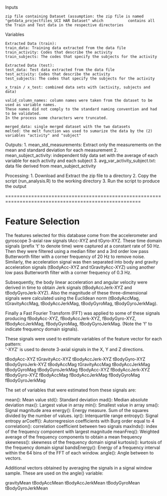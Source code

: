 Inputs
    
    zip file containing Dataset (assumption: the zip file is named "getdata_projectfiles_UCI HAR Dataset" which           contains all the Train and Test data in the respective directories

Variables

    Extracted Data (train): 
    train_data: Training data extracted from the data file
    train_activity: Codes that describe the activity 
    train_subjects: The codes that specify the subjects for the activity
    
    Extracted Data (test): 
    test_data: Test data extracted from the data file
    test_activity: Codes that describe the activity 
    test_subjects: The codes that specify the subjects for the activity
    
    x_train / x_test: combined data sets with (activity, subjects and data)
    
    valid_column_names: column names were taken from the dataset to be used as variable names.  
    These names did not comply to the standard naming convention and had to be validated.  
    In the process some characters were truncated.
    
    merged_data: single merged dataset with the two datasets
    melted: the melt function was used to sumarize the data by the (2) variables "activity" and "subject"

Outputs:
    1. mean_std_measurements: Extract only the measurements on the mean and standard deviation for each measurement
    2. mean_subject_activity: independent tidy data set with the average of each variable for each activity 
        and each subject
    3. avg_var_activity_subject.txt: data file derived from mean_subject_activity

Processing:
    1. Download and Extract the zip file to a directory
    2. Copy the script (run_analysis.R) to the working directory
    3. Run the script to produce the output


=====================================================================================================

Feature Selection 
=================

The features selected for this database come from the accelerometer and gyroscope 3-axial raw signals tAcc-XYZ and tGyro-XYZ. These time domain signals (prefix 't' to denote time) were captured at a constant rate of 50 Hz. Then they were filtered using a median filter and a 3rd order low pass Butterworth filter with a corner frequency of 20 Hz to remove noise. Similarly, the acceleration signal was then separated into body and gravity acceleration signals (tBodyAcc-XYZ and tGravityAcc-XYZ) using another low pass Butterworth filter with a corner frequency of 0.3 Hz. 

Subsequently, the body linear acceleration and angular velocity were derived in time to obtain Jerk signals (tBodyAccJerk-XYZ and tBodyGyroJerk-XYZ). Also the magnitude of these three-dimensional signals were calculated using the Euclidean norm (tBodyAccMag, tGravityAccMag, tBodyAccJerkMag, tBodyGyroMag, tBodyGyroJerkMag). 

Finally a Fast Fourier Transform (FFT) was applied to some of these signals producing fBodyAcc-XYZ, fBodyAccJerk-XYZ, fBodyGyro-XYZ, fBodyAccJerkMag, fBodyGyroMag, fBodyGyroJerkMag. (Note the 'f' to indicate frequency domain signals). 

These signals were used to estimate variables of the feature vector for each pattern:  
'-XYZ' is used to denote 3-axial signals in the X, Y and Z directions.

tBodyAcc-XYZ
tGravityAcc-XYZ
tBodyAccJerk-XYZ
tBodyGyro-XYZ
tBodyGyroJerk-XYZ
tBodyAccMag
tGravityAccMag
tBodyAccJerkMag
tBodyGyroMag
tBodyGyroJerkMag
fBodyAcc-XYZ
fBodyAccJerk-XYZ
fBodyGyro-XYZ
fBodyAccMag
fBodyAccJerkMag
fBodyGyroMag
fBodyGyroJerkMag

The set of variables that were estimated from these signals are: 

mean(): Mean value
std(): Standard deviation
mad(): Median absolute deviation 
max(): Largest value in array
min(): Smallest value in array
sma(): Signal magnitude area
energy(): Energy measure. Sum of the squares divided by the number of values. 
iqr(): Interquartile range 
entropy(): Signal entropy
arCoeff(): Autorregresion coefficients with Burg order equal to 4
correlation(): correlation coefficient between two signals
maxInds(): index of the frequency component with largest magnitude
meanFreq(): Weighted average of the frequency components to obtain a mean frequency
skewness(): skewness of the frequency domain signal 
kurtosis(): kurtosis of the frequency domain signal 
bandsEnergy(): Energy of a frequency interval within the 64 bins of the FFT of each window.
angle(): Angle between to vectors.

Additional vectors obtained by averaging the signals in a signal window sample. These are used on the angle() variable:

gravityMean
tBodyAccMean
tBodyAccJerkMean
tBodyGyroMean
tBodyGyroJerkMean
